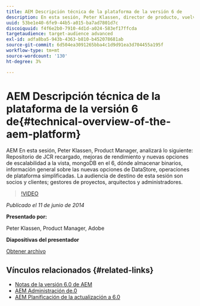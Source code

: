 ```yaml
---
title: AEM Descripción técnica de la plataforma de la versión 6 de
description: En esta sesión, Peter Klassen, director de producto, vuelve a cargar el repositorio JCR, realiza mejoras de rendimiento y ofrece nuevas opciones de escalabilidad.
uuid: 53be1e40-6fe9-44b5-a015-ba7ad7801d7c
discoiquuid: f4f6e2b0-7910-4d1d-a024-583ef17ffcda
targetaudience: target-audience advanced
exl-id: adfa8ba5-943b-4363-b810-b452078681ab
source-git-commit: 6d504ea3091265bba4c1d9d91ea3d704455a195f
workflow-type: tm+mt
source-wordcount: '130'
ht-degree: 3%

---
```


# AEM Descripción técnica de la plataforma de la versión 6 de{#technical-overview-of-the-aem-platform}

AEM En esta sesión, Peter Klassen, Product Manager, analizará lo siguiente: Repositorio de JCR recargado, mejoras de rendimiento y nuevas opciones de escalabilidad a la vista, mongoDB en el 6, dónde almacenar binarios, información general sobre las nuevas opciones de DataStore, operaciones de plataforma simplificadas. La audiencia de destino de esta sesión son socios y clientes; gestores de proyectos, arquitectos y administradores.

>[!VIDEO](https://video.tv.adobe.com/v/19517/?quality=9)

*Publicado el 11 de junio de 2014*

**Presentado por:**

Peter Klassen, Product Manager, Adobe

**Diapositivas del presentador**

[Obtener archivo](assets/aem6-platform-whatsnew.pdf)

## Vínculos relacionados {#related-links}

* [Notas de la versión 6.0 de AEM](http://docs.adobe.com/content/docs/en/aem/6-0/release-notes.html)
* [AEM Administración de.0](http://docs.adobe.com/docs/en/aem/6-0/manage.html)
* [AEM Planificación de la actualización a 6.0](http://docs.adobe.com/content/docs/en/aem/6-0/deploy/upgrade/planning.html)
